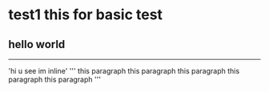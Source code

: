 # test1 this for basic test
## hello world
---
'hi u see im inline'
'''
this paragraph
this paragraph
this paragraph
this paragraph
this paragraph
'''
